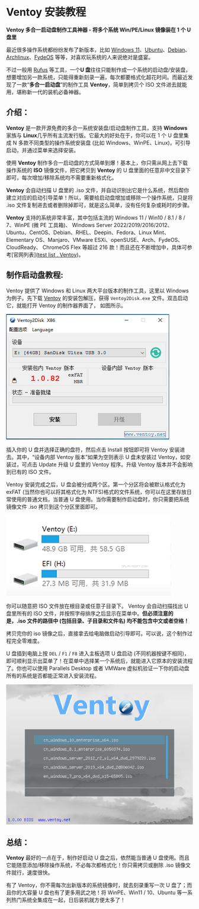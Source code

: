 # Ventoy 安装教程

**Ventoy 多合一启动盘制作工具神器 - 将多个系统 Win/PE/Linux 镜像装在 1 个 U 盘里**

最近很多操作系统都纷纷发布了新版本，比如 [Windows 11](https://www.microsoft.com/zh-cn/windows)、[Ubuntu](https://www.ubuntu.org.cn/)、[Debian](https://www.debian.org/)、[Archlinux](https://archlinux.org/)、[FydeOS](https://fydeos.com/) 等等，对喜欢玩系统的人来说绝对是盛宴。

不过一般用 [Rufus](https://rufus.ie/) 等工具，一个**U 盘**往往只能制作成一个系统的启动盘/安装盘，想要增加另一款系统，只能得重新刻录一遍，每次都要格式化超花时间。而最近发现了一款“**多合一启动盘**”的制作工具 **Ventoy**，简单到拷贝个 ISO 文件进去就能用，堪称新一代的装机必备神器。

## 介绍：

**Ventoy** 是一款开源免费的多合一系统安装盘/启动盘制作工具，支持 **Windows** 家族与 **Linux**几乎所有主流发行版。它最大的好处在于，你可以在 1 个 U 盘里集成 N 多款不同类型的操作系统安装盘 (比如 Windows、WinPE、Linux)，可引导启动，并通过菜单来选择安装。

使用 **Ventoy** 制作多合一启动盘的方式简单到爆！基本上，你只需从网上去下载操作系统的 **ISO** 镜像文件，把它拷贝到 **Ventoy** 的 U 盘里面的任意非中文目录下即可，每次增加/移除系统均不需要重新格式化。

**Ventoy** 会自动扫描 U 盘里的 .iso 文件，并自动识别出它是什么系统，然后帮你建立对应的启动引导菜单！所以，需要给启动盘增加或移除一个操作系统，只是将 .iso 文件复制进去或者删除掉即可，就是这么简单，没有任何复杂或耗时的步骤。

**Ventoy** 支持的系统非常丰富，其中包括主流的 Windows 11 / Win10 / 8.1 / 8 / 7、WinPE (微 PE 工具箱)、 Windows Server 2022/2019/2016/2012、Ubuntu、CentOS、Debian、RHEL、Deepin、Fedora、Linux Mint、 Elementary OS、Manjaro、VMware ESXi、openSUSE、Arch、FydeOS、 CloudReady、 ChromeOS Flex 等超过 216 款！而且还在不断增加中，具体可参考[官网列表]([test list . Ventoy](https://www.ventoy.net/cn/isolist.html))。

## 制作启动盘教程:

Ventoy 提供了 Windows 和 Linux 两大平台版本的制作工具，这里以 Windows 为例子。先下载 [Ventoy](https://www.ventoy.net/cn/download.html) 的安装包解压，获得 `Ventoy2Disk.exe` 文件。双击启动它，就能打开 Ventoy 的制作器界面了， 如图所示。

![v1](./v1.png)

插入你的 U 盘并选择正确的盘符，然后点击 Install 按钮即可将 Ventoy 安装进去。其中，“设备内部 Ventoy 版本”如果为空则表示 U 盘未安装过 Ventoy，如安装过，可点击 Update 升级 U 盘里的 Ventoy 程序。升级 Ventoy 版本并不会影响到已有的 ISO 文件。

Ventoy 安装完成之后，U 盘会被分成两个区。第一个分区将会被默认格式化为 exFAT (当然你也可以将其格式化为 NTFS)格式的文件系统，你可以在这里存放日常使用的普通文档，当普通 U 盘使用。当你需要制作启动盘时，你只需要把系统镜像文件 .iso 拷贝到这个分区里面即可。

![v2](./v2.webp)

你可以随意把 ISO 文件放在根目录或任意子目录下。 Ventoy 会自动扫描找出 U 盘里所有的 ISO 文件，并按照字母排序之后显示在菜单中。**但必须注意的是，.iso 文件的路径中 (包括目录、子目录和文件名) 均不能包含中文或者空格！**

拷贝完你的 iso 镜像之后，直接拿去给电脑做启动引导即可。可以说，这个制作过程完全零难度。

U 盘插到电脑上按 `DEL` / `F1` / `F8` 进入主板选项 U 盘启动 (不同机器按键不相同)，即可顺利显示出菜单了！在菜单中选择某一个系统后，就能进入它原本的安装流程了。你也可以使用 Parallels Desktop 或者 VMWare 虚拟机验证一下你的启动盘所有的系统是否都能正常进入安装流程。

![v3](./v3.png)

## 总结：

**Ventoy** 最好的一点在于，制作好启动 U 盘之后，依然能当普通 U 盘使用。而且它能随意添加/移除操作系统，不必每次都格式化！你只需拷贝或删除 .iso 镜像文件就行，速度很快。

有了 Ventoy，你不需每次出新版本的系统镜像时，就去刻录重写一次 U 盘了；而且你的大容量 U 盘也有了更多用武之地！将 WinPE、Win11 / 10、Ubuntu 等一系列热门系统全集成在一起，日后装机就方便太多了！
